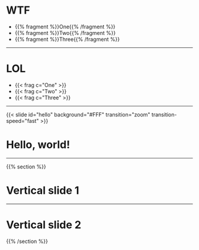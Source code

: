 # WTF

- {{% fragment %}}One{{% /fragment %}}
- {{% fragment %}}Two{{% /fragment %}}
- {{% fragment %}}Three{{% /fragment %}}

---

# LOL

- {{< frag c="One" >}}
- {{< frag c="Two" >}}
- {{< frag c="Three" >}}

---

{{< slide id="hello" background="#FFF" transition="zoom" transition-speed="fast" >}}

# Hello, world!

---

{{% section %}}

# Vertical slide 1

---

# Vertical slide 2

{{% /section %}}
